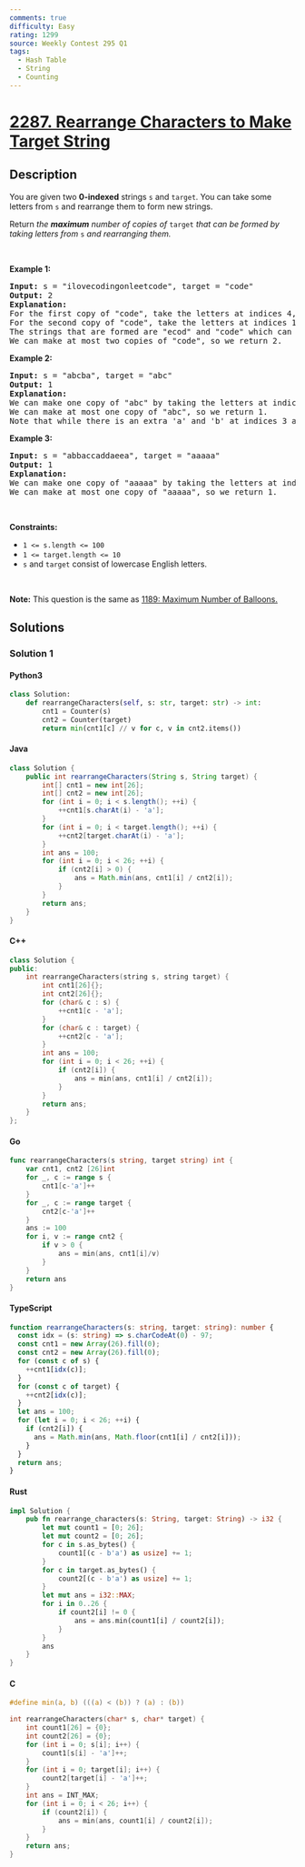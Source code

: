 ```yaml
---
comments: true
difficulty: Easy
rating: 1299
source: Weekly Contest 295 Q1
tags:
  - Hash Table
  - String
  - Counting
---
```


<!-- problem:start -->

# [2287. Rearrange Characters to Make Target String](https://leetcode.com/problems/rearrange-characters-to-make-target-string)


## Description

<!-- description:start -->

<p>You are given two <strong>0-indexed</strong> strings <code>s</code> and <code>target</code>. You can take some letters from <code>s</code> and rearrange them to form new strings.</p>

<p>Return<em> the <strong>maximum</strong> number of copies of </em><code>target</code><em> that can be formed by taking letters from </em><code>s</code><em> and rearranging them.</em></p>

<p>&nbsp;</p>
<p><strong class="example">Example 1:</strong></p>

<pre>
<strong>Input:</strong> s = &quot;ilovecodingonleetcode&quot;, target = &quot;code&quot;
<strong>Output:</strong> 2
<strong>Explanation:</strong>
For the first copy of &quot;code&quot;, take the letters at indices 4, 5, 6, and 7.
For the second copy of &quot;code&quot;, take the letters at indices 17, 18, 19, and 20.
The strings that are formed are &quot;ecod&quot; and &quot;code&quot; which can both be rearranged into &quot;code&quot;.
We can make at most two copies of &quot;code&quot;, so we return 2.
</pre>

<p><strong class="example">Example 2:</strong></p>

<pre>
<strong>Input:</strong> s = &quot;abcba&quot;, target = &quot;abc&quot;
<strong>Output:</strong> 1
<strong>Explanation:</strong>
We can make one copy of &quot;abc&quot; by taking the letters at indices 0, 1, and 2.
We can make at most one copy of &quot;abc&quot;, so we return 1.
Note that while there is an extra &#39;a&#39; and &#39;b&#39; at indices 3 and 4, we cannot reuse the letter &#39;c&#39; at index 2, so we cannot make a second copy of &quot;abc&quot;.
</pre>

<p><strong class="example">Example 3:</strong></p>

<pre>
<strong>Input:</strong> s = &quot;abbaccaddaeea&quot;, target = &quot;aaaaa&quot;
<strong>Output:</strong> 1
<strong>Explanation:</strong>
We can make one copy of &quot;aaaaa&quot; by taking the letters at indices 0, 3, 6, 9, and 12.
We can make at most one copy of &quot;aaaaa&quot;, so we return 1.
</pre>

<p>&nbsp;</p>
<p><strong>Constraints:</strong></p>

<ul>
	<li><code>1 &lt;= s.length &lt;= 100</code></li>
	<li><code>1 &lt;= target.length &lt;= 10</code></li>
	<li><code>s</code> and <code>target</code> consist of lowercase English letters.</li>
</ul>

<p>&nbsp;</p>
<p><strong>Note:</strong> This question is the same as <a href="https://leetcode.com/problems/maximum-number-of-balloons/description/" target="_blank"> 1189: Maximum Number of Balloons.</a></p>

<!-- description:end -->

## Solutions

<!-- solution:start -->

### Solution 1

<!-- tabs:start -->

#### Python3

```python
class Solution:
    def rearrangeCharacters(self, s: str, target: str) -> int:
        cnt1 = Counter(s)
        cnt2 = Counter(target)
        return min(cnt1[c] // v for c, v in cnt2.items())
```

#### Java

```java
class Solution {
    public int rearrangeCharacters(String s, String target) {
        int[] cnt1 = new int[26];
        int[] cnt2 = new int[26];
        for (int i = 0; i < s.length(); ++i) {
            ++cnt1[s.charAt(i) - 'a'];
        }
        for (int i = 0; i < target.length(); ++i) {
            ++cnt2[target.charAt(i) - 'a'];
        }
        int ans = 100;
        for (int i = 0; i < 26; ++i) {
            if (cnt2[i] > 0) {
                ans = Math.min(ans, cnt1[i] / cnt2[i]);
            }
        }
        return ans;
    }
}
```

#### C++

```cpp
class Solution {
public:
    int rearrangeCharacters(string s, string target) {
        int cnt1[26]{};
        int cnt2[26]{};
        for (char& c : s) {
            ++cnt1[c - 'a'];
        }
        for (char& c : target) {
            ++cnt2[c - 'a'];
        }
        int ans = 100;
        for (int i = 0; i < 26; ++i) {
            if (cnt2[i]) {
                ans = min(ans, cnt1[i] / cnt2[i]);
            }
        }
        return ans;
    }
};
```

#### Go

```go
func rearrangeCharacters(s string, target string) int {
	var cnt1, cnt2 [26]int
	for _, c := range s {
		cnt1[c-'a']++
	}
	for _, c := range target {
		cnt2[c-'a']++
	}
	ans := 100
	for i, v := range cnt2 {
		if v > 0 {
			ans = min(ans, cnt1[i]/v)
		}
	}
	return ans
}
```

#### TypeScript

```ts
function rearrangeCharacters(s: string, target: string): number {
  const idx = (s: string) => s.charCodeAt(0) - 97;
  const cnt1 = new Array(26).fill(0);
  const cnt2 = new Array(26).fill(0);
  for (const c of s) {
    ++cnt1[idx(c)];
  }
  for (const c of target) {
    ++cnt2[idx(c)];
  }
  let ans = 100;
  for (let i = 0; i < 26; ++i) {
    if (cnt2[i]) {
      ans = Math.min(ans, Math.floor(cnt1[i] / cnt2[i]));
    }
  }
  return ans;
}
```

#### Rust

```rust
impl Solution {
    pub fn rearrange_characters(s: String, target: String) -> i32 {
        let mut count1 = [0; 26];
        let mut count2 = [0; 26];
        for c in s.as_bytes() {
            count1[(c - b'a') as usize] += 1;
        }
        for c in target.as_bytes() {
            count2[(c - b'a') as usize] += 1;
        }
        let mut ans = i32::MAX;
        for i in 0..26 {
            if count2[i] != 0 {
                ans = ans.min(count1[i] / count2[i]);
            }
        }
        ans
    }
}
```

#### C

```c
#define min(a, b) (((a) < (b)) ? (a) : (b))

int rearrangeCharacters(char* s, char* target) {
    int count1[26] = {0};
    int count2[26] = {0};
    for (int i = 0; s[i]; i++) {
        count1[s[i] - 'a']++;
    }
    for (int i = 0; target[i]; i++) {
        count2[target[i] - 'a']++;
    }
    int ans = INT_MAX;
    for (int i = 0; i < 26; i++) {
        if (count2[i]) {
            ans = min(ans, count1[i] / count2[i]);
        }
    }
    return ans;
}
```

<!-- tabs:end -->

<!-- solution:end -->

<!-- problem:end -->
